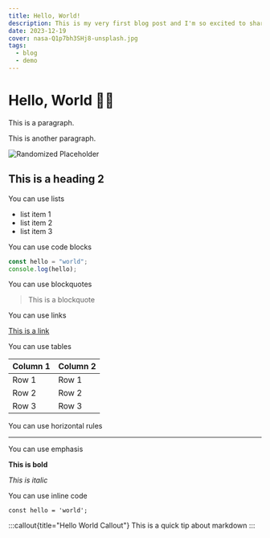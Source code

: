 ```yaml
---
title: Hello, World!
description: This is my very first blog post and I'm so excited to share it with you!
date: 2023-12-19
cover: nasa-Q1p7bh3SHj8-unsplash.jpg
tags:
  - blog
  - demo
---
```


# Hello, World 👋🏻

This is a paragraph.

This is another paragraph.

![Randomized Placeholder](/images/blog/nasa-Q1p7bh3SHj8-unsplash.jpg)

## This is a heading 2

You can use lists

- list item 1
- list item 2
- list item 3

You can use code blocks

```js
const hello = "world";
console.log(hello);
```

You can use blockquotes

> This is a blockquote

You can use links

[This is a link](https://github.com/BrandonWingerAir)

You can use tables

| Column 1 | Column 2 |
| -------- | -------- |
| Row 1    | Row 1    |
| Row 2    | Row 2    |
| Row 3    | Row 3    |

You can use horizontal rules

---

You can use emphasis

**This is bold**

_This is italic_

You can use inline code

`const hello = 'world';`

:::callout{title="Hello World Callout"}
This is a quick tip about markdown
:::